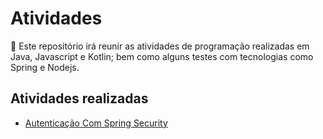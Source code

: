 # Atividades
:paperclip: Este repositório irá reunir as atividades de programação realizadas em Java, Javascript e Kotlin; bem como alguns testes com tecnologias como Spring e Nodejs.

## Atividades realizadas

- [Autenticação Com Spring Security](https://github.com/gabrielSantosLima/atividades/tree/master/auth-spring-security)